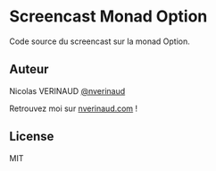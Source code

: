 # Screencast Monad Option

Code source du screencast sur la monad Option.

## Auteur

Nicolas VERINAUD [@nverinaud](https://twitter.com/nverinaud)

Retrouvez moi sur [nverinaud.com](http://nverinaud.com) !

## License

MIT